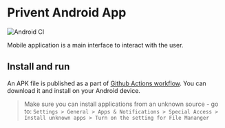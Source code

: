 # Privent Android App
![Android CI](https://github.com/Prevent-Global/prevent-global-android/workflows/Android%20CI/badge.svg)

Mobile application is a main interface to interact with the user.

## Install and run
An APK file is published as a part of [Github Actions workflow](https://github.com/Prevent-Global/prevent-global-android/actions). 
You can download it and install on your Android device. 
> Make sure you can install applications from an unknown source - go to: `Settings > General > Apps & Notifications > Special Access > Install unknown apps > Turn on the setting for File Mananger`
